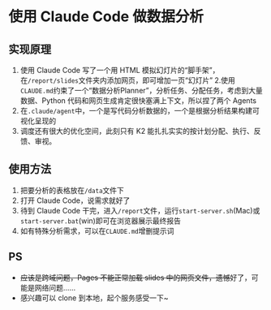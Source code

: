 # 使用 Claude Code 做数据分析

## 实现原理

1. 使用 Claude Code 写了一个用 HTML 模拟幻灯片的“脚手架”，在`/report/slides`文件夹内添加网页，即可增加一页“幻灯片”
2.使用`CLAUDE.md`约束了一个“数据分析Planner”，分析任务、分配任务，考虑到大量数据、Python 代码和网页生成肯定很快塞满上下文，所以捏了两个 Agents
3. 在`.claude/agent`中，一个是写代码分析数据的，一个是根据分析结果构建可视化呈现的
4. 调度还有很大的优化空间，此刻只有 K2 能扎扎实实的按计划分配、执行、反馈、审视。

## 使用方法
1. 把要分析的表格放在`/data`文件下
2. 打开 Claude Code，说需求就好了
3. 待到 Claude Code 干完，进入`/report`文件，运行`start-server.sh`(Mac)或`start-server.bat`(win)即可在浏览器展示最终报告
4. 如有特殊分析需求，可以在`CLAUDE.md`增删提示词

## PS
- ~~应该是跨域问题，Pages 不能正常加载 slides 中的网页文件，遗憾~~好了，可能是网络问题……
- 感兴趣可以 clone 到本地，起个服务感受一下~
